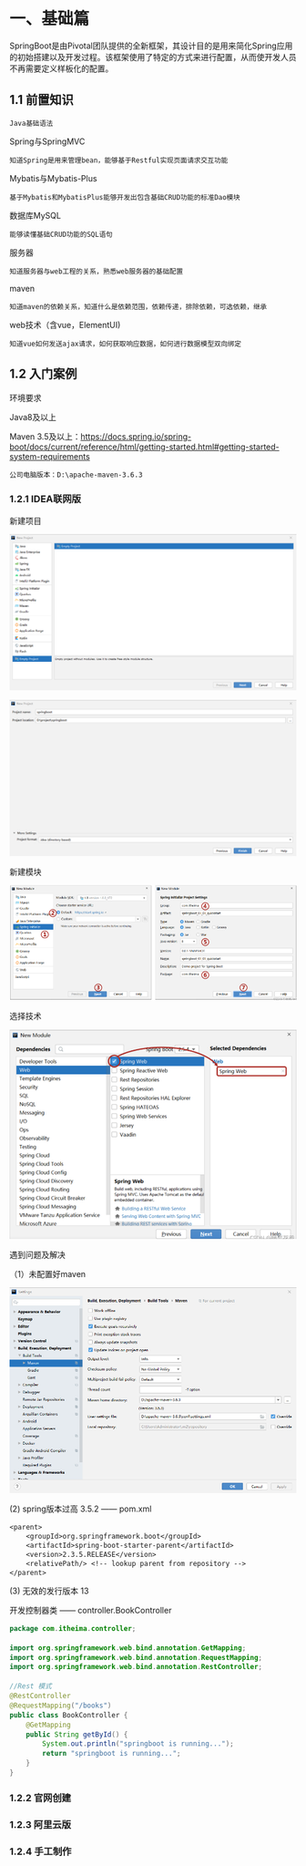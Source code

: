 # 一、基础篇

SpringBoot是由Pivotal团队提供的全新框架，其设计目的是用来简化Spring应用的初始搭建以及开发过程。该框架使用了特定的方式来进行配置，从而使开发人员不再需要定义样板化的配置。

## 1.1 前置知识

    Java基础语法

Spring与SpringMVC

	知道Spring是用来管理bean，能够基于Restful实现页面请求交互功能

Mybatis与Mybatis-Plus

	基于Mybatis和MybatisPlus能够开发出包含基础CRUD功能的标准Dao模块

数据库MySQL

	能够读懂基础CRUD功能的SQL语句

服务器

	知道服务器与web工程的关系，熟悉web服务器的基础配置

maven

	知道maven的依赖关系，知道什么是依赖范围，依赖传递，排除依赖，可选依赖，继承

web技术（含vue，ElementUI)

	知道vue如何发送ajax请求，如何获取响应数据，如何进行数据模型双向绑定



## 1.2 入门案例

环境要求

Java8及以上

Maven 3.5及以上：https://docs.spring.io/spring-boot/docs/current/reference/html/getting-started.html#getting-started-system-requirements

    公司电脑版本：D:\apache-maven-3.6.3

### 1.2.1 IDEA联网版

新建项目

![Alt text](./img/01.png)

![Alt text](./img/02.png)

新建模块

![Alt text](./img/03.png)

选择技术

![Alt text](./img/04.png)

遇到问题及解决

（1）未配置好maven

![Alt text](./img/05.png)

(2) spring版本过高 3.5.2 —— pom.xml

```
<parent>
    <groupId>org.springframework.boot</groupId>
    <artifactId>spring-boot-starter-parent</artifactId>
    <version>2.3.5.RELEASE</version>
    <relativePath/> <!-- lookup parent from repository -->
</parent>
```

(3) 无效的发行版本 13



开发控制器类 —— controller.BookController

``` java
package com.itheima.controller;

import org.springframework.web.bind.annotation.GetMapping;
import org.springframework.web.bind.annotation.RequestMapping;
import org.springframework.web.bind.annotation.RestController;

//Rest 模式
@RestController
@RequestMapping("/books")
public class BookController {
    @GetMapping
    public String getById() {
        System.out.println("springboot is running...");
        return "springboot is running...";
    }
}

```



### 1.2.2 官网创建




### 1.2.3 阿里云版




### 1.2.4 手工制作